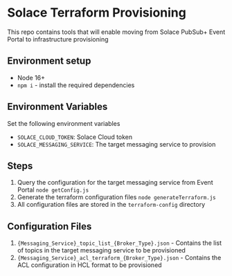 # Solace Terraform Provisioning

This repo contains tools that will enable moving from Solace PubSub+ Event Portal to infrastructure provisioning

## Environment setup

- Node 16+
- `npm i` - install the required dependencies

## Environment Variables

Set the following environment variables

- `SOLACE_CLOUD_TOKEN`: Solace Cloud token
- `SOLACE_MESSAGING_SERVICE`: The target messaging service to provision

## Steps

1. Query the configuration for the target messaging service from Event Portal `node getConfig.js`
1. Generate the terraform configuration files `node generateTerraform.js`
1. All configuration files are stored in the `terraform-config` directory


## Configuration Files

1. `{Messaging_Service}_topic_list_{Broker_Type}.json` - Contains the list of topics in the target messaging service to be provisioned 
1. `{Messaging_Service}_acl_terraform_{Broker_Type}.json` - Contains the ACL configuration in HCL format to be provisioned